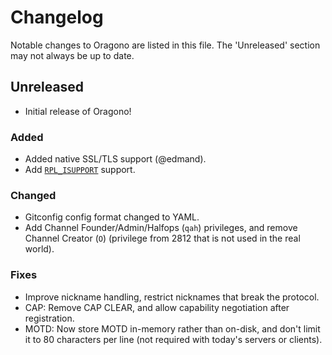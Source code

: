 # Changelog

Notable changes to Oragono are listed in this file. The 'Unreleased' section may not always be up to date.

## Unreleased

* Initial release of Oragono!

### Added

* Added native SSL/TLS support (@edmand).
* Add [`RPL_ISUPPORT`](http://modern.ircdocs.horse/#rplisupport-005) support.

### Changed

* Gitconfig config format changed to YAML.
* Add Channel Founder/Admin/Halfops (`qah`) privileges, and remove Channel Creator (`O`) (privilege from 2812 that is not used in the real world).

### Fixes

* Improve nickname handling, restrict nicknames that break the protocol.
* CAP: Remove CAP CLEAR, and allow capability negotiation after registration.
* MOTD: Now store MOTD in-memory rather than on-disk, and don't limit it to 80 characters per line (not required with today's servers or clients).
